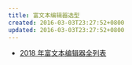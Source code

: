 ```yaml
---
title: 富文本编辑器选型
created: 2016-03-03T23:27:52+0800
updated: 2016-03-03T23:27:52+0800
---
```



- [2018 年富文本编辑器全列表](http://1c7.me/2018-rich-text-wysiwyg-editor-full-list/)
